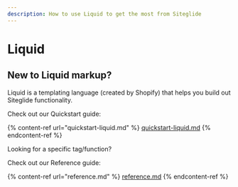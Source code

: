 ```yaml
---
description: How to use Liquid to get the most from Siteglide
---
```


# Liquid

## New to Liquid markup?

Liquid is a templating language (created by Shopify) that helps you build out Siteglide functionality.

Check out our Quickstart guide:

{% content-ref url="quickstart-liquid.md" %}
[quickstart-liquid.md](quickstart-liquid.md)
{% endcontent-ref %}

Looking for a specific tag/function?

Check out our Reference guide:

{% content-ref url="reference.md" %}
[reference.md](reference.md)
{% endcontent-ref %}

